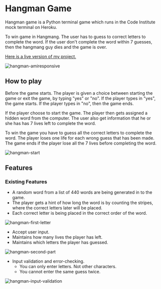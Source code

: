 # **Hangman Game**
Hangman game is a Python terminal game which runs in the Code Institute mock terminal on Heroku.

To win game in Hangmang. The user has to guess to correct letters to complete the word. If the user don't complete the word within 7 guesses, then the hangmang guy dies and the game is over. 

[Here is a live version of my project.](https://python-hangman-game.herokuapp.com/)

![hangman-amiresponsive](https://user-images.githubusercontent.com/87748379/138290920-f6823d61-ddc9-43f6-b724-00774194295d.JPG)

## **How to play**
Before the game starts. The player is given a choice between starting the game or exit the game, by typing "yes" or "no". If the player types in "yes", the game starts. If the player types in "no", then the game ends.

If the player choose to start the game. The player then gets assigned a hidden word from the computer. The user also get information that he or she has has 7 lives left to complete the word.

To win the game you have to guess all the correct letters to complete the word. The player loses one life for each wrong guess that has been made. The game ends if the player lose all the 7 lives before completing the word.

![hangman-start](https://user-images.githubusercontent.com/87748379/138297804-0bb5aae9-2ee0-4765-9cb0-dccdad385ccc.JPG)

## **Features**

### **Existing Features**
 * A random word from a list of 440 words are being generated in to the game.
 * The player gets a hint of how long the word is by counting the stripes, where the correct letters later will be placed.
 * Each correct letter is being placed in the correct order of the word.

![hangman-first-letter](https://user-images.githubusercontent.com/87748379/138300193-e75f3d49-5590-4622-b190-677f0f5c899f.JPG)

* Accept user input.
* Maintains how many lives the player has left.
* Maintains which letters the player has guessed.

![hangman-second-part](https://user-images.githubusercontent.com/87748379/138301872-97519c12-ef18-4731-966a-99d0dff82b25.JPG)

* Input validation and error-checking.
  * You can only enter letters. Not other characters.
  * You cannot enter the same guess twice.

![hangman-input-validation](https://user-images.githubusercontent.com/87748379/138312495-aec4da98-6a4a-471a-9223-d495d21feed6.JPG)




